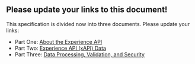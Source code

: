 ## Please update your links to this document!

This specification is divided now into three documents. Please update your links:

*   Part One:   [About the Experience API](./xAPI-About.md#partone)
*   Part Two:   [Experience API (xAPI) Data](./xAPI-Data.md#parttwo)
*   Part Three: [Data Processing, Validation, and Security](./xAPI-Communication.md#partthree)